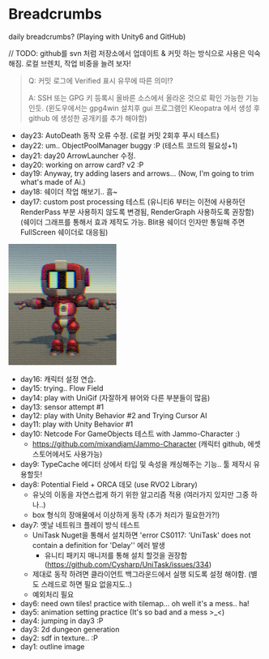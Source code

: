 # Breadcrumbs
daily breadcrumbs? (Playing with Unity6 and GitHub)

// TODO: github를 svn 처럼 저장소에서 업데이트 & 커밋 하는 방식으로 사용은 익숙해짐. 로컬 브렌치, 작업 비중을 늘려 보자!
> Q: 커밋 로그에 Verified 표시 유무에 따른 의미!?
> 
> A: SSH 또는 GPG 키 등록시 올바른 소스에서 올라온 것으로 확인 가능한 기능인듯. (윈도우에서는 gpg4win 설치후 gui 프로그램인 Kleopatra 에서 생성 후 github 에 생성한 공개키를 추가 해야함)

- day23: AutoDeath 동작 오류 수정. (로컬 커밋 2회후 푸시 테스트)
- day22: um.. ObjectPoolManager buggy :P
  (테스트 코드의 필요성+1)
- day21: day20 ArrowLauncher 수정.
- day20: working on arrow card? v2 :P
- day19: Anyway, try adding lasers and arrows... 
  (Now, I'm going to trim what's made of Ai.)
- day18: 쉐이더 작업 해보기.. 흠~
- day17: custom post processing 테스트
  (유니티6 부터는 이전에 사용하던 RenderPass 부분 사용하지 않도록 변경됨, RenderGraph 사용하도록 권장함)
  (쉐이더 그래프를 통해서 효과 제작도 가능. Blit용 쉐이더 인자만 통일해 주면 FullScreen 쉐이더로 대응됨)

![retroCrt](./Images/RetroCRT.png)
- day16: 캐릭터 설정 연습.
- day15: trying.. Flow Field
- day14: play with UniGif (자잘하게 뷰어와 다른 부분들이 많음)
- day13: sensor attempt #1
- day12: play with Unity Behavior #2 and Trying Cursor AI
- day11: play with Unity Behavior #1
- day10: Netcode For GameObjects 테스트 with Jammo-Character :)
   - https://github.com/mixandjam/Jammo-Character (캐릭터 github, 에셋 스토어에서도 사용가능)
- day9: TypeCache 에디터 상에서 타입 및 속성을 캐싱해주는 기능.. 툴 제작시 유용할듯!
- day8: Potential Field + ORCA 데모 (use RVO2 Library)
   - 유닛의 이동을 자연스럽게 하기 위한 알고리즘 적용 (여러가지 있지만 그중 하나..)
   - box 형식의 장애물에서 이상하게 동작 (추가 처리가 필요한가?!)
- day7: 옛날 네트워크 플레이 방식 테스트
   - UniTask Nuget을 통해서 설치하면 'error CS0117: 'UniTask' does not contain a definition for 'Delay'' 에러 발생
      - 유니티 패키지 매니저를 통해 설치 할것을 권장함 (https://github.com/Cysharp/UniTask/issues/334)
   - 제대로 동작 하려면 클라이언트 백그라운드에서 실행 되도록 설정 해야함. (별도 스레드로 하면 필요 없을지도..)
   - 예외처리 필요
- day6: need own tiles! practice with tilemap... oh well it's a mess.. ha!
- day5: animation setting practice (It's so bad and a mess >_<)
- day4: jumping in day3 :P
- day3: 2d dungeon generation
- day2: sdf in texture.. :P
- day1: outline image
